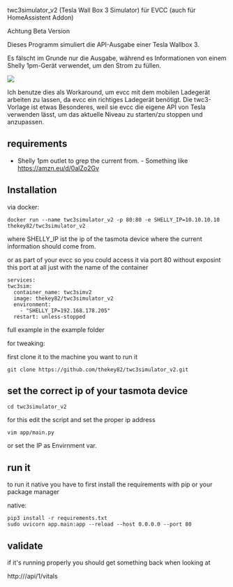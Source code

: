 twc3simulator_v2 (Tesla Wall Box 3 Simulator) für EVCC 
(auch für HomeAssistent Addon)

Achtung Beta Version 

Dieses Programm simuliert die API-Ausgabe einer Tesla Wallbox 3.

Es fälscht im Grunde nur die Ausgabe, während es Informationen von einem Shelly 1pm-Gerät verwendet, um den Strom zu füllen.

![](media/api.png)

Ich benutze dies als Workaround, um evcc mit dem mobilen Ladegerät arbeiten zu lassen, da evcc ein richtiges Ladegerät benötigt. Die twc3-Vorlage ist etwas Besonderes, weil sie evcc die eigene API von Tesla verwenden lässt, um das aktuelle Niveau zu starten/zu stoppen und anzupassen.


## requirements

- Shelly 1pm outlet to grep the current from. - Something like https://amzn.eu/d/0alZo2Gv


## Installation

via docker:

    docker run --name twc3simulator_v2 -p 80:80 -e SHELLY_IP=10.10.10.10 thekey82/twc3simulator_v2

where SHELLY_IP ist the ip of the tasmota device where the current information should come from.

or as part of your evcc so you could access it via port 80 without exposint this port at all just with the name of the container 

    services:
    twc3sim:
      container_name: twc3simv2
      image: thekey82/twc3simulator_v2
      environment:
        - "SHELLY_IP=192.168.178.205"
      restart: unless-stopped
      
full example in the example folder


for tweaking:

first clone it to the machine you want to run it

    git clone https://github.com/thekey82/twc3simulator_v2.git


## set the correct ip of your tasmota device

    cd twc3simulator_v2
    
for this edit the script and set the proper ip address

    vim app/main.py

or set the IP as Envirnment var.
    
## run it

to run it native you have to first install the requirements with pip or your package manager

native:

    pip3 install -r requirements.txt
    sudo uvicorn app.main:app --reload --host 0.0.0.0 --port 80

   
## validate

if it's running properly you should get something back when looking at

http://<ip>/api/1/vitals

